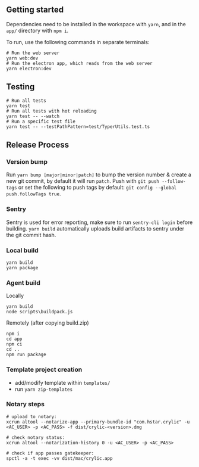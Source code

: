 ## Getting started

Dependencies need to be installed in the workspace with `yarn`, and in the `app/` directory with `npm i`.

To run, use the following commands in separate terminals:

```
# Run the web server
yarn web:dev
# Run the electron app, which reads from the web server
yarn electron:dev
```

## Testing

```
# Run all tests
yarn test
# Run all tests with hot reloading
yarn test -- --watch
# Run a specific test file
yarn test -- --testPathPattern=test/TyperUtils.test.ts
```

## Release Process

### Version bump

Run `yarn bump [major|minor|patch]` to bump the version number & create a new git commit, by default it will run `patch`.
Push with `git push --follow-tags` or set the following to push tags by default: `git config --global push.followTags true`.

### Sentry

Sentry is used for error reporting, make sure to run `sentry-cli login` before building.
`yarn build` automatically uploads build artifacts to sentry under the git commit hash.

### Local build

```
yarn build
yarn package
```

### Agent build

Locally

```
yarn build
node scripts\buildpack.js
```

Remotely (after copying build.zip)

```
npm i
cd app
npm ci
cd ..
npm run package
```

### Template project creation

- add/modify template within `templates/`
- run `yarn zip-templates`

### Notary steps

```
# upload to notary:
xcrun altool --notarize-app --primary-bundle-id "com.hstar.crylic" -u <AC_USER> -p <AC_PASS> -f dist/crylic-<version>.dmg

# check notary status:
xcrun altool --notarization-history 0 -u <AC_USER> -p <AC_PASS>

# check if app passes gatekeeper:
spctl -a -t exec -vv dist/mac/crylic.app
```
